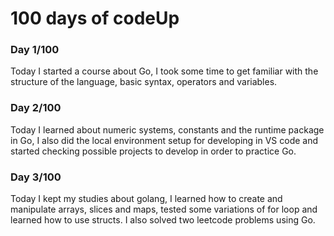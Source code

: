 # 100 days of codeUp

### Day 1/100

Today I started a course about Go, I took some time to get familiar with the structure of the language, basic syntax, operators and variables.

### Day 2/100

Today I learned about numeric systems, constants and the runtime package in Go, I also did the local environment setup for developing in VS code and started checking possible projects to develop in order to practice Go.

### Day 3/100

Today I kept my studies about golang, I learned how to create and manipulate arrays, slices and maps, tested some variations of for loop and learned how to use structs. I also solved two leetcode problems using Go.
